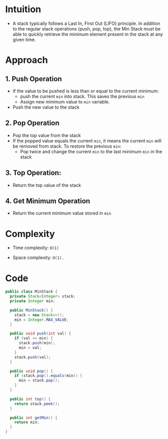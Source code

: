 # Intuition
- A stack typically follows a Last In, First Out (LIFO) principle. In addition to the regular stack operations (push, pop, top), the Min Stack must be able to quickly retrieve the minimum element present in the stack at any given time.

# Approach

## 1. Push Operation
- If the value to be pushed is less than or equal to the current minimum:
  - push the current `min` into stack. This saves the previous `min`
  - Assign new minimum value to `min` variable.
- Push the new value to the stack
## 2. Pop Operation
- Pop the top value from the stack
- If the popped value equals the current `min`, it means the current `min` will be removed from stack. To restore the previous `min`:
  - Pop twice and change the current `min` to the last minimum `min` in the stack 
## 3. Top Operation:
- Return the top value of the stack
##  4. Get Minimum Operation
- Return the current minimum value stored in `min`
# Complexity

- Time complexity: `O(1)`

- Space complexity: `O(1).`

# Code
```java
public class MinStack {
  private Stack<Integer> stack;
  private Integer min;

  public MinStack() {
    stack = new Stack<>();
    min = Integer.MAX_VALUE;
  }

  public void push(int val) {
    if (val <= min) {
      stack.push(min);
      min = val;
    }
    stack.push(val);
  }

  public void pop() {
    if (stack.pop().equals(min)) {
      min = stack.pop();
    }
  }

  public int top() {
    return stack.peek();
  }

  public int getMin() {
    return min;
  }
}
```

